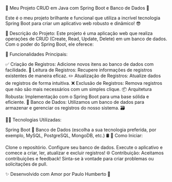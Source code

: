 🌟 Meu Projeto CRUD em Java com Spring Boot e Banco de Dados 🌟

Este é o meu projeto brilhante e funcional que utiliza a incrível tecnologia Spring Boot para criar um aplicativo web robusto e dinâmico! 😎

💼 Descrição do Projeto:
Este projeto é uma aplicação web que realiza operações de CRUD (Create, Read, Update, Delete) em um banco de dados. Com o poder do Spring Boot, ele oferece:

🚀 Funcionalidades Principais:

✅ Criação de Registros: Adicione novos itens ao banco de dados com facilidade.
📖 Leitura de Registros: Recupere informações de registros existentes de maneira eficaz.
✏️ Atualização de Registros: Atualize dados de registros de forma intuitiva.
❌ Exclusão de Registros: Remova registros que não são mais necessários com um simples clique.
📦 Arquitetura Robusta: Implementação com o Spring Boot para uma base sólida e eficiente.
💾 Banco de Dados:
Utilizamos um banco de dados para armazenar e gerenciar os registros do nosso sistema. 🗃️

👩‍💻 Tecnologias Utilizadas:

Spring Boot 🌼
Banco de Dados (escolha a sua tecnologia preferida, por exemplo, MySQL, PostgreSQL, MongoDB, etc.) 🛢️
🚀 Como Iniciar:

Clone o repositório.
Configure seu banco de dados.
Execute o aplicativo e comece a criar, ler, atualizar e excluir registros!
🌐 Contribuição:
Aceitamos contribuições e feedback! Sinta-se à vontade para criar problemas ou solicitações de pull.

✨ Desenvolvido com Amor por Paulo Humberto 💖

